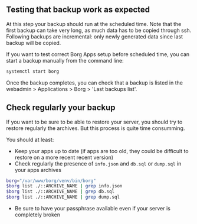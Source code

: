 ## Testing that backup work as expected

At this step your backup should run at the scheduled time. Note that the first backup can take very long, as much data has to be copied through ssh. Following backups are incremental: only newly generated data since last backup will be copied.

If you want to test correct Borg Apps setup before scheduled time, you can start a backup manually from the command line:

```bash
systemctl start borg
```

Once the backup completes, you can check that a backup is listed in the webadmin > Applications > Borg > 'Last backups list'.

## Check regularly your backup

If you want to be sure to be able to restore your server, you should try to restore regularly the archives. But this process is quite time consumming.

You should at least:

- Keep your apps up to date (if apps are too old, they could be difficult to restore on a more recent recent version)
- Check regularly the presence of `info.json` and `db.sql` or `dump.sql` in your apps archives

```bash
borg="/var/www/borg/venv/bin/borg"
$borg list ./::ARCHIVE_NAME | grep info.json
$borg list ./::ARCHIVE_NAME | grep db.sql
$borg list ./::ARCHIVE_NAME | grep dump.sql
```

- Be sure to have your passphrase available even if your server is completely broken
